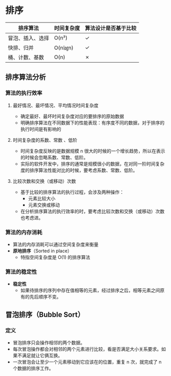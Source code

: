 # 排序

| 排序算法         | 时间复杂度 | 算法设计是否基于比较 |
| ---------------- | ---------- | -------------------- |
| 冒泡、插入、选择 | O(n²)      | ✓                    |
| 快排、归并       | O(n㏒n)    | ✓                    |
| 桶、计数、基数   | O(n)       | ✗                    |



## 排序算法分析

### 算法的执行效率

1. 最好情况、最坏情况、平均情况时间复杂度
   * 确定最好、最坏时间复杂度对应的要排序的原始数据
   * 明确排序算法在不同数据下的性能表现：有序度不同的数据，对于排序的执行时间是有影响的

2. 时间复杂度的系数、常数 、低阶
   * 时间复杂度反映的是数据规模 n 很大的时候的一个增长趋势，所以在表示的时候会忽略系数、常数、低阶。
   * 实际的软件开发中，排序的通常是规模很小的数据，在对同一阶时间复杂度的排序算法性能对比的时候，要考虑系数、常数、低阶。

3. 比较次数和交换（或移动）次数
   * 基于比较的排序算法的执行过程，会涉及两种操作：
     * 元素比较大小
     * 元素交换或移动
   * 在分析排序算法的执行效率的时，要考虑比较次数和交换（或移动）次数也考虑进。



### 算法的内存消耗

* 算法的内存消耗可以通过空间复杂度来衡量
* **原地排序**（Sorted in place）
  * 特指空间复杂度是 O(1) 的排序算法



### 算法的稳定性

* **稳定性**
  * 如果待排序的序列中存在值相等的元素，经过排序之后，相等元素之间原有的先后顺序不变。



## 冒泡排序（Bubble Sort）

### 定义

* 冒泡排序只会操作相邻的两个数据。
* 每次冒泡操作都会对相邻的两个元素进行比较，看是否满足大小关系要求。如果不满足就让它俩互换。
* 一次冒泡会让至少一个元素移动到它应该在的位置，重复 n 次，就完成了 n 个数据的排序工作。

























































